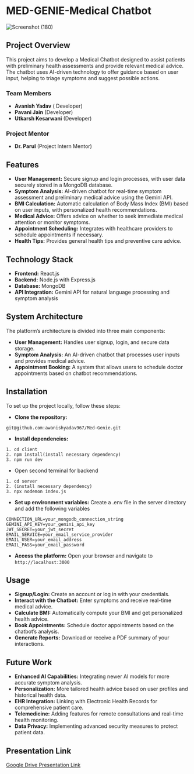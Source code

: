 
# MED-GENIE-Medical Chatbot
![Screenshot (180)](https://github.com/user-attachments/assets/c704a855-47ad-4ebe-9770-fb1401b2bb35)


## Project Overview

This project aims to develop a Medical Chatbot designed to assist patients with preliminary health assessments and provide relevant medical advice. The chatbot uses AI-driven technology to offer guidance based on user input, helping to triage symptoms and suggest possible actions.

### Team Members

- **Avanish Yadav** ( Developer)
- **Pavani Jain** (Developer)
- **Utkarsh Kesarwani** (Developer)

### Project Mentor

- **Dr. Parul** (Project Intern Mentor)

## Features

- **User Management:** Secure signup and login processes, with user data securely stored in a MongoDB database.
- **Symptom Analysis:** AI-driven chatbot for real-time symptom assessment and preliminary medical advice using the Gemini API.
- **BMI Calculation:** Automatic calculation of Body Mass Index (BMI) based on user inputs, with personalized health recommendations.
- **Medical Advice:** Offers advice on whether to seek immediate medical attention or monitor symptoms.
- **Appointment Scheduling:** Integrates with healthcare providers to schedule appointments if necessary.
- **Health Tips:** Provides general health tips and preventive care advice.

## Technology Stack

- **Frontend:** React.js
- **Backend:** Node.js with Express.js
- **Database:** MongoDB
- **API Integration:** Gemini API for natural language processing and symptom analysis

## System Architecture
The platform’s architecture is divided into three main components:

- **User Management:** Handles user signup, login, and secure data storage.
- **Symptom Analysis:** An AI-driven chatbot that processes user inputs and provides medical advice.
- **Appointment Booking:** A system that allows users to schedule doctor appointments based on chatbot recommendations.

## Installation

To set up the project locally, follow these steps:

- **Clone the repository:**

```
git@github.com:awanishyadav967/Med-Genie.git
```

- **Install dependencies:**

```
1. cd client
2. npm install(install necessary dependency)
3. npm run dev

```
- Open second terminal for backend
```
1. cd server
2. (install necessary dependency)
3. npx nodemon index.js

```



- **Set up environment variables:** Create a .env file in the server directory and add the following variables

```
CONNECTION_URL=your_mongodb_connection_string
GEMINI_API_KEY=your_gemini_api_key
JWT_SECRET=your_jwt_secret
EMAIL_SERVICE=your_email_service_provider
EMAIL_USER=your_email_address
EMAIL_PASS=your_email_password
```

- **Access the platform:** Open your browser and navigate to ```http://localhost:3000```


## Usage

- **Signup/Login:** Create an account or log in with your credentials.
- **Interact with the Chatbot:** Enter symptoms and receive real-time medical advice.
- **Calculate BMI:** Automatically compute your BMI and get personalized health advice.
- **Book Appointments:** Schedule doctor appointments based on the chatbot’s analysis.
- **Generate Reports:** Download or receive a PDF summary of your interactions.

## Future Work

- **Enhanced AI Capabilities:** Integrating newer AI models for more accurate symptom analysis.
- **Personalization:** More tailored health advice based on user profiles and historical health data.
- **EHR Integration:** Linking with Electronic Health Records for comprehensive patient care.
- **Telemedicine:** Adding features for remote consultations and real-time health monitoring.
- **Data Privacy:** Implementing advanced security measures to protect patient data.


## Presentation Link

[Google Drive Presentation Link](https://docs.google.com/presentation/d/1OiZPaiAKpduTLpWHaIyfXaaHhY2SHicp/edit?usp=drive_link&ouid=113055793812663955704&rtpof=true&sd=true)







